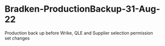 # Bradken-ProductionBackup-31-Aug-22
Production back up before Wrike, QLE and Supplier selection permission set changes

